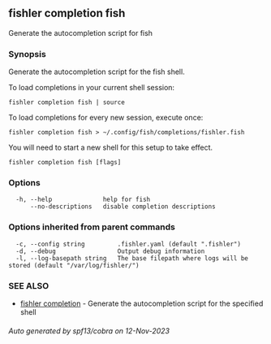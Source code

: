 ## fishler completion fish

Generate the autocompletion script for fish

### Synopsis

Generate the autocompletion script for the fish shell.

To load completions in your current shell session:

	fishler completion fish | source

To load completions for every new session, execute once:

	fishler completion fish > ~/.config/fish/completions/fishler.fish

You will need to start a new shell for this setup to take effect.


```
fishler completion fish [flags]
```

### Options

```
  -h, --help              help for fish
      --no-descriptions   disable completion descriptions
```

### Options inherited from parent commands

```
  -c, --config string         .fishler.yaml (default ".fishler")
  -d, --debug                 Output debug information
  -l, --log-basepath string   The base filepath where logs will be stored (default "/var/log/fishler/")
```

### SEE ALSO

* [fishler completion](fishler_completion.md)	 - Generate the autocompletion script for the specified shell

###### Auto generated by spf13/cobra on 12-Nov-2023
